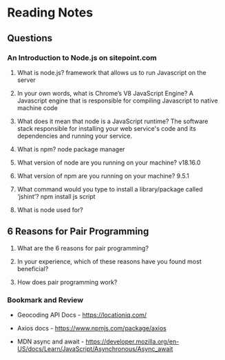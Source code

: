 # Reading Notes

## Questions

### **An Introduction to Node.js on sitepoint.com**


1. What is node.js?
framework that allows us to run Javascript on the server

2. In your own words, what is Chrome’s V8 JavaScript Engine?
A Javascript engine that is responsible for compiling Javascript to native machine code

3. What does it mean that node is a JavaScript runtime?
The software stack responsible for installing your web service's code and its dependencies and running your service.


4. What is npm?
node package manager

5. What version of node are you running on your machine?
v18.16.0

6. What version of npm are you running on your machine?
9.5.1

7. What command would you type to install a library/package called ‘jshint’? 
npm install js script

8. What is node used for?

## 6 Reasons for Pair Programming

1. What are the 6 reasons for pair programming?

2. In your experience, which of these reasons have you found most beneficial?

3. How does pair programming work?

### Bookmark and Review

- Geocoding API Docs - https://locationiq.com/

- Axios docs - https://www.npmjs.com/package/axios

- MDN async and await - https://developer.mozilla.org/en-US/docs/Learn/JavaScript/Asynchronous/Async_await

